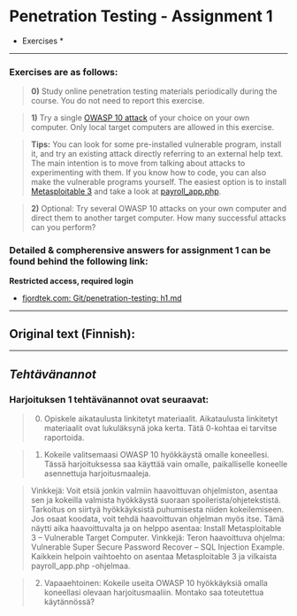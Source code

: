 Penetration Testing - Assignment 1
==============

* Exercises *
--------------

### Exercises are as follows:

> **0)** Study online penetration testing materials periodically during the course. You do not need to report this exercise.

> **1)** Try a single [OWASP 10 attack](https://owasp.org/www-project-top-ten/) of your choice on your own computer. Only local target computers are allowed in this exercise.

> **Tips:** You can look for some pre-installed vulnerable program, install it, and try an existing attack directly referring to an external help text. The main intention is to move from talking about attacks to experimenting with them. If you know how to code, you can also make the vulnerable programs yourself. The easiest option is to install [Metasploitable 3](https://github.com/rapid7/metasploitable3) and take a look at [payroll_app.php](https://www.thomaslaurenson.com/blog/2018/07/08/metasploitable3-pentesting-the-ubuntu-linux-version-part1/).

> **2)** Optional: Try several OWASP 10 attacks on your own computer and direct them to another target computer. How many successful attacks can you perform?

### Detailed & compherensive answers for assignment 1 can be found behind the following link:

**Restricted access, required login**

- [fjordtek.com: Git/penetration-testing: h1.md](https://fjordtek.com/git/Fincer/penetration-testing/src/branch/master/exercises/h1.md)

--------------

## Original text (Finnish):

--------------

*Tehtävänannot*
--------------

### Harjoituksen 1 tehtävänannot ovat seuraavat:

> 0) Opiskele aikataulusta linkitetyt materiaalit. Aikataulusta linkitetyt materiaalit ovat lukuläksynä joka kerta. Tätä 0-kohtaa ei tarvitse raportoida.

> 1) Kokeile valitsemaasi OWASP 10 hyökkäystä omalle koneellesi. Tässä harjoituksessa saa käyttää vain omalle, paikalliselle koneelle asennettuja harjoitusmaaleja.

> Vinkkejä: Voit etsiä jonkin valmiin haavoittuvan ohjelmiston, asentaa sen ja kokeilla valmista hyökkäystä suoraan spoilerista/ohjetekstistä. Tarkoitus on siirtyä hyökkäyksistä puhumisesta niiden kokeilemiseen. Jos osaat koodata, voit tehdä haavoittuvan ohjelman myös itse. Tämä näytti aika haavoittuvalta ja on helppo asentaa: Install Metasploitable 3 – Vulnerable Target Computer. Vinkkejä: Teron haavoittuva ohjelma: Vulnerable Super Secure Password Recover – SQL Injection Example. Kaikkein helpoin vaihtoehto on asentaa Metasploitable 3 ja vilkaista payroll_app.php -ohjelmaa.

> 2) Vapaaehtoinen: Kokeile useita OWASP 10 hyökkäyksiä omalla koneellasi olevaan harjoitusmaaliin. Montako saa toteutettua käytännössä?
